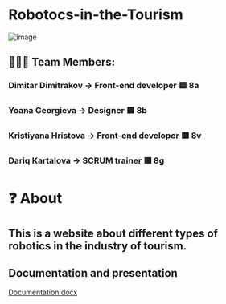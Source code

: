 # Robotocs-in-the-Tourism
![image](https://github.com/DYkartalova22/robotocs-in-the-tourism/assets/132449223/095d5b4d-f81e-4c16-b8ea-52001a976ba1)
## 👨🏻‍💻 Team Members:
### Dimitar Dimitrakov -> Front-end developer 🟨 8a
### Yoana Georgieva -> Designer 🟥 8b
### Kristiyana Hristova -> Front-end developer 🟩 8v
### Dariq Kartalova -> SCRUM trainer 🟦 8g
# ❓ About
## This is a website about different types of robotics in the industry of tourism.
## Documentation and presentation
[Documentation.docx](https://github.com/DYkartalova22/robotocs-in-the-tourism/files/11654976/Documentation.docx)